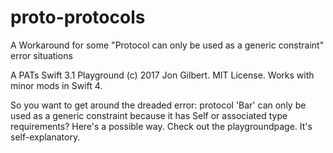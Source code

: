# proto-protocols
A Workaround for some "Protocol can only be used as a generic constraint" error situations

A PATs Swift 3.1 Playground (c) 2017 Jon Gilbert. MIT License. Works with minor mods in Swift 4.

So you want to get around the dreaded error: protocol 'Bar' can only be used as a generic constraint because it has Self or associated type requirements? Here's a possible way. Check out the playgroundpage. It's self-explanatory.
